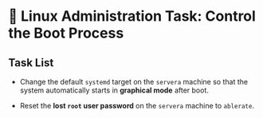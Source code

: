 # 🔄 Linux Administration Task: Control the Boot Process

## Task List

- Change the default `systemd` target on the `servera` machine so that the system automatically starts in **graphical mode** after boot.  

- Reset the **lost `root` user password** on the `servera` machine to `ablerate`.  
